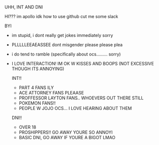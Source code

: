 UHH, INT AND DNI

HI??? im apollo idk how to use github cut me some slack

  BYI 
   - im stupid, i dont really get jokes immediately sorry
   - PLLLLLEEAEASSEE dont misgender please please plea
   - i do tend to ramble (specifically about ocs......... sorry)
   - I LOVE INTERACTION! IM OK W KISSES AND BOOPS (NOT EXCESSIVE THOUGH ITS ANNOYING)
      
      INT!!
       - PART 4 FANS ILY
       - ACE ATTORNEY FANS PLEAASE
       - PROFFESSOR LAYTON FANS.. WHOEVERS OUT THERE STILL
       - POKEMON FANS!!
       - PEOPLE W JOJO OCS... I LOVE HEARING ABOUT THEM
       
        DNI!!
        -  OVER 18
        -  PROSHIPPERS!! GO AWAY YOURE SO ANNOYI
        -  BASIC DNI, GO AWAY IF YOURE A BIGOT LMAO
